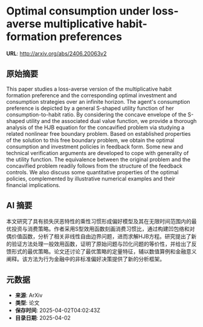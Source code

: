 # Optimal consumption under loss-averse multiplicative habit-formation preferences

**URL**: http://arxiv.org/abs/2406.20063v2

## 原始摘要

This paper studies a loss-averse version of the multiplicative habit
formation preference and the corresponding optimal investment and consumption
strategies over an infinite horizon. The agent's consumption preference is
depicted by a general S-shaped utility function of her consumption-to-habit
ratio. By considering the concave envelope of the S-shaped utility and the
associated dual value function, we provide a thorough analysis of the HJB
equation for the concavified problem via studying a related nonlinear free
boundary problem. Based on established properties of the solution to this free
boundary problem, we obtain the optimal consumption and investment policies in
feedback form. Some new and technical verification arguments are developed to
cope with generality of the utility function. The equivalence between the
original problem and the concavified problem readily follows from the structure
of the feedback controls. We also discuss some quantitative properties of the
optimal policies, complemented by illustrative numerical examples and their
financial implications.


## AI 摘要

本文研究了具有损失厌恶特性的乘性习惯形成偏好模型及其在无限时间范围内的最优投资与消费策略。作者采用S型效用函数刻画消费习惯比，通过构建凹包络和对偶价值函数，分析了相关非线性自由边界问题，进而求解HJB方程。研究提出了新的验证方法处理一般效用函数，证明了原始问题与凹化问题的等价性，并给出了反馈形式的最优策略。论文还讨论了最优策略的定量特征，辅以数值算例和金融意义阐释。该方法为行为金融中的非标准偏好决策提供了新的分析框架。

## 元数据

- **来源**: ArXiv
- **类型**: 论文
- **保存时间**: 2025-04-02T04:02:43Z
- **目录日期**: 2025-04-02
